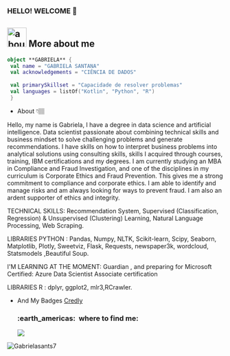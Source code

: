 ### HELLO! WELCOME 🦄
## <img width="45" alt="about" src="https://raw.github.com/elizarov/elizarov/master/about.png"> More about me

```kotlin
object **GABRIELA** {
 val name = "GABRIELA SANTANA"
 val acknowledgements = "CIÊNCIA DE DADOS"
 
 val primarySkillset = "Capacidade de resolver problemas"
 val languages = listOf("Kotlin", "Python", "R")
 }
```
- About 👇🏽

Hello, my name is Gabriela, I have a degree in data science and artificial intelligence.
     Data scientist passionate about combining technical skills and business mindset to solve challenging problems and generate recommendations.
     I have skills on how to interpret business problems into analytical solutions using consulting skills, skills I acquired through courses, training, IBM certifications and my degrees.
I am currently studying an MBA in Compliance and Fraud Investigation, and one of the disciplines in my curriculum is Corporate Ethics and Fraud Prevention. This gives me a strong commitment to compliance and corporate ethics. I am able to identify and manage risks and am always looking for ways to prevent fraud.
I am also an ardent supporter of ethics and integrity.





TECHNICAL SKILLS: Recommendation System, Supervised (Classification, Regression) & Unsupervised (Clustering) Learning, Natural Language Processing, Web Scraping.

LIBRARIES PYTHON : Pandas, Numpy, NLTK, Scikit-learn, Scipy, Seaborn, Matplotlib, Plotly, Sweetviz, Flask, Requests, newspaper3k, wordcloud, Statsmodels ,Beautiful Soup.

I'M LEARNING AT THE MOMENT:  Guardian , and preparing for Microsoft Certified: Azure Data Scientist Associate certification


LIBRARIES R : dplyr, ggplot2, mlr3,RCrawler.



- And My Badges [Credly](https://www.credly.com/earner/earned)




  <h3> :earth_americas: &nbsp;where to find me: </h3> 


  <a href="#" alt="Gmail">
  <img src="https://img.shields.io/badge/-Gmail-FF0000?style=flat-square&labelColor=FF0000&logo=gmail&logoColor=white&link=gabriellareboucas6@gmail.com" /></a>





<p align="left"> <img src="https://komarev.com/ghpvc/?username=Gabrielasants7&label=Profile%20views&color=0e75b6&style=flat" alt="Gabrielasants7" /> </p>
